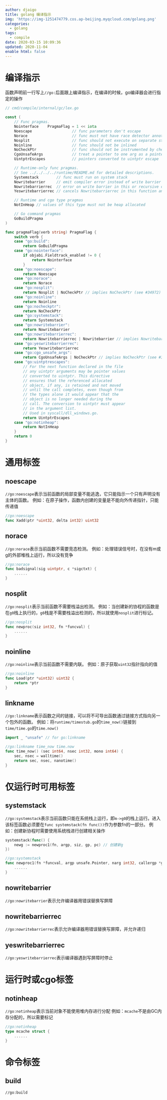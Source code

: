 ```yaml
---
author: djaigo
title: golang 编译指示
img: 'https://img-1251474779.cos.ap-beijing.myqcloud.com/golang.png'
categories:
  - golang
tags:
  - compile
date: 2020-03-15 10:09:36
updated: 2020-11-04
enable html: false
---
```


# 编译指示
函数声明前一行写上`//go:`后面跟上编译指示，在编译的时候，go编译器会进行指定的操作


```go
// cmd/compile/internal/gc/lex.go

const (
	// Func pragmas.
	Nointerface    PragmaFlag = 1 << iota
	Noescape                  // func parameters don't escape
	Norace                    // func must not have race detector annotations
	Nosplit                   // func should not execute on separate stack
	Noinline                  // func should not be inlined
	NoCheckPtr                // func should not be instrumented by checkptr
	CgoUnsafeArgs             // treat a pointer to one arg as a pointer to them all
	UintptrEscapes            // pointers converted to uintptr escape

	// Runtime-only func pragmas.
	// See ../../../../runtime/README.md for detailed descriptions.
	Systemstack        // func must run on system stack
	Nowritebarrier     // emit compiler error instead of write barrier
	Nowritebarrierrec  // error on write barrier in this or recursive callees
	Yeswritebarrierrec // cancels Nowritebarrierrec in this function and callees

	// Runtime and cgo type pragmas
	NotInHeap // values of this type must not be heap allocated

	// Go command pragmas
	GoBuildPragma
)

func pragmaFlag(verb string) PragmaFlag {
	switch verb {
	case "go:build":
		return GoBuildPragma
	case "go:nointerface":
		if objabi.Fieldtrack_enabled != 0 {
			return Nointerface
		}
	case "go:noescape":
		return Noescape
	case "go:norace":
		return Norace
	case "go:nosplit":
		return Nosplit | NoCheckPtr // implies NoCheckPtr (see #34972)
	case "go:noinline":
		return Noinline
	case "go:nocheckptr":
		return NoCheckPtr
	case "go:systemstack":
		return Systemstack
	case "go:nowritebarrier":
		return Nowritebarrier
	case "go:nowritebarrierrec":
		return Nowritebarrierrec | Nowritebarrier // implies Nowritebarrier
	case "go:yeswritebarrierrec":
		return Yeswritebarrierrec
	case "go:cgo_unsafe_args":
		return CgoUnsafeArgs | NoCheckPtr // implies NoCheckPtr (see #34968)
	case "go:uintptrescapes":
		// For the next function declared in the file
		// any uintptr arguments may be pointer values
		// converted to uintptr. This directive
		// ensures that the referenced allocated
		// object, if any, is retained and not moved
		// until the call completes, even though from
		// the types alone it would appear that the
		// object is no longer needed during the
		// call. The conversion to uintptr must appear
		// in the argument list.
		// Used in syscall/dll_windows.go.
		return UintptrEscapes
	case "go:notinheap":
		return NotInHeap
	}
	return 0
}
```

# 通用标签
## noescape
`//go:noescape`表示当前函数的局部变量不能逃逸，它只能指示一个只有声明没有主体的函数。
例如：在原子操作，函数内创建的变量是不能向外传递指针，只能传递值
```go
//go:noescape
func Xadd(ptr *uint32, delta int32) uint32
```

## norace
`//go:norace`表示当前函数不需要竞态检测。
例如：处理错误信号时，在没有m或g的外部堆栈上运行，所以没有竞争
```go
//go:norace
func badsignal(sig uintptr, c *sigctxt) {
    ......
}
```

## nosplit
`//go:nosplit`表示当前函数不需要栈溢出检测。
例如：当创建新的协程的函数是在`g0`栈上执行的，`g0`栈是不需要栈溢出检测的，所以就使用`nosplit`进行标记。
```go
//go:nosplit
func newproc(siz int32, fn *funcval) {
	......
}
```


## noinline
`//go:noinline`表示当前函数不需要内联。
例如：原子获取`uint32`指针指向的值
```go
//go:noinline
func Load(ptr *uint32) uint32 {
	return *ptr
}
```


## linkname
`//go:linkname`表示函数之间的链接，可以将不可导出函数通过链接方式指向另一个包外的函数。
例如：将`runtime/timestub.go`的`time_now()`链接到`time/time.go`的`time.now()`
```go
import _ "unsafe" // for go:linkname

//go:linkname time_now time.now
func time_now() (sec int64, nsec int32, mono int64) {
	sec, nsec = walltime()
	return sec, nsec, nanotime()
}
```

# 仅运行时可用标签
## systemstack
`//go:systemstack`表示当前函数只能在系统栈上运行，即`m->g0`的栈上运行。进入该标签函数必须要在`func systemstack(fn func())`作为参数fn的一部分。
例如：创建新协程时需要使用系统栈进行创建相关操作
```go
systemstack(func() {
	newg := newproc1(fn, argp, siz, gp, pc) // 创建新g
})

//go:systemstack
func newproc1(fn *funcval, argp unsafe.Pointer, narg int32, callergp *g, callerpc uintptr) *g {
    ......
}
```

## nowritebarrier
`//go:nowritebarrier`表示允许编译器用错误替换写屏障

## nowritebarrierrec
`//go:nowritebarrierrec`表示允许编译器用错误替换写屏障，并允许递归

## yeswritebarrierrec
`//go:yeswritebarrierrec`表示编译器遇到写屏障时停止

# 运行时或cgo标签

## notinheap
`//go:notinheap`表示当前对象不能使用堆内存进行分配
例如：`mcache`不是由GC内存分配的，所以需要标记
```go
//go:notinheap
type mcache struct {
	......
}
```


# 命令标签
## build
`//go:build`
